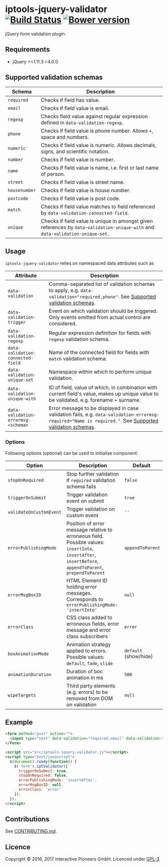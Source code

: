 # iptools-jquery-validator [![Build Status](http://img.shields.io/travis/interactive-pioneers/iptools-jquery-validator.svg)](https://travis-ci.org/interactive-pioneers/iptools-jquery-validator) [![Bower version](https://badge.fury.io/bo/iptools-jquery-validator.svg)](http://badge.fury.io/bo/iptools-jquery-validator)

jQuery form validation plugin.

## Requirements

- jQuery >=1.11.3 <4.0.0

## Supported validation schemas

| Schema        | Description                                                                                                                    |
| ---------     | -----------                                                                                                                    |
| `required`    | Checks if field has value.                                                                                                     |
| `email`       | Checks if field value is email.                                                                                                |
| `regexp`      | Checks field value against regular expression defined in `data-validation-regexp`.                                             |
| `phone`       | Checks if field value is phone number. Allows `+`, space and numbers.                                                          |
| `numeric`     | Checks if field value is numeric. Allows decimals, signs, and scientific notation.                                             |
| `number`      | Checks if field value is number.                                                                                               |
| `name`        | Checks if field value is name, i.e. first or last name of person.                                                              |
| `street`      | Checks if field value is street name.                                                                                          |
| `housenumber` | Checks if field value is house number.                                                                                         |
| `postcode`    | Checks if field value is post code.                                                                                            |
| `match`       | Checks if field value matches to field referenced by `data-validation-connected-field`.                                        |
| `unique`      | Checks if field value is unique in amongst given references by `data-validation-unique-with` and `data-validation-unique-set`. |

## Usage

`iptools-jquery-validator` relies on namespaced data attributes such as

| Attribute                           | Description                                                                                                                                                                              |
| ---------                           | -----------                                                                                                                                                                              |
| `data-validation`                   | Comma-separated list of validation schemas to apply, e.g. `data-validation="required,phone"`. See [Supported validation schemas](#supported-validation-schemas).                         |  
| `data-validation-trigger`           | Event on which validation should be triggered. Only events emitted from actual control are considered.                                                                                   |
| `data-validation-regexp`            | Regular expression definition for fields with `regexp` validation schema.                                                                                                                |
| `data-validation-connected-field`   | Name of the connected field for fields with `match` validation schema.                                                                                                                   |
| `data-validation-unique-set`        | Namespace within which to perform unique validation.                                                                                                                                     |
| `data-validation-unique-with`       | ID of field, value of which, in combination with current field's value, makes up unique value to be validated, e.g. forename + surname.                                                  |
| `data-validation-errormsg-<schema>` | Error message to be displayed in case validation fails, e.g. `data-validation-errormsg-required="Name is required."`. See [Supported validation schemas](#supported-validation-schemas). |

### Options

Following options (optional) can be used to initialise component:

| Option                  | Description                                                                                                                                              | Default               |
| ------                  | -----------                                                                                                                                              | -------               |
| `stopOnRequired`        | Stop further validation if `required` validation schema fails                                                                                            | `false`               |
| `triggerOnSubmit`       | Trigger validation event on submit                                                                                                                       | `true`                |
| `validateOnCustomEvent` | Trigger validation on custom event                                                                                                                       | `''`                  |
| `errorPublishingMode`   | Position of error message relative to erroneous field. Possible values: `insertInto`, `insertAfter`, `insertBefore`, `appendToParent`, `prependToParent` | `appendToParent`      |
| `errorMsgBoxID`         | HTML Element ID holding error messages. Corresponds to `errorPublishingMode: 'insertInto'`                                                               | `null`                |
| `errorClass`            | CSS class added to erroneous fields, error message and error class subscribers                                                                           | `error`               |
| `boxAnimationMode`      | Animation strategy applied to errors. Possible values: `default`, `fade`, `slide`                                                                        | `default` (show/hide) |
| `animationDuration`     | Duration of boc animation in ms                                                                                                                          | `500`                 |
| `wipeTargets`           | Third party elements (e.g. errors) to be removed from DOM on validation                                                                                  | `null`                |

## Example

```html
<form method="post" action="">
  <input type="text" data-validation="required,email" data-validation-trigger="change" data-validation-errormsg-required="Dieses Feld ist ein Pflichtfeld." data-validation-errormsg-email="Bitte geben Sie eine gültige E-Mail-Adresse an.">
</form>

<script src="src/iptools-jquery-validator.js"></script>
<script type="text/javascript">
  $(document).ready(function() {
    $('form').iptValidator({
      triggerOnSubmit: true,
      stopOnRequired: false,
      errorPublishingMode: 'insertAfter',
      errorMsgBoxID: null,
      errorClass: 'error'
    });
  });
</script>
```

## Contributions

See [CONTRIBUTING.md](CONTRIBUTING.md).

## Licence

Copyright © 2016, 2017 Interactive Pioneers GmbH. Licenced under [GPL-3](LICENSE).
